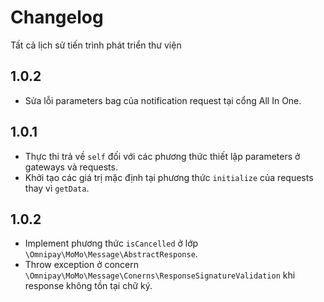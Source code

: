 # Changelog

Tất cả lịch sử tiến trình phát triển thư viện

## 1.0.2

- Sửa lỗi parameters bag của notification request tại cổng All In One.

## 1.0.1

- Thực thi trả về `self` đối với các phương thức thiết lập parameters ở gateways và requests.
- Khởi tạo các giá trị mặc định tại phương thức `initialize` của requests thay vì `getData`.

## 1.0.2

- Implement phương thức `isCancelled` ở lớp `\Omnipay\MoMo\Message\AbstractResponse`.
- Throw exception ở concern `\Omnipay\MoMo\Message\Conerns\ResponseSignatureValidation` khi response không tồn tại chữ ký.
